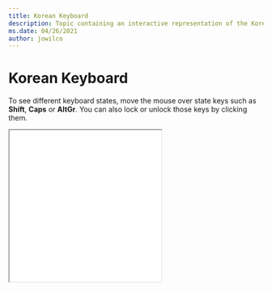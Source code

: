 ```yaml
--- 
title: Korean Keyboard 
description: Topic containing an interactive representation of the Korean Keyboard 
ms.date: 04/26/2021 
author: jowilco 
--- 
```

 
# Korean Keyboard 
 
To see different keyboard states, move the mouse over state keys such as **Shift**, **Caps** or **AltGr**. You can also lock or unlock those keys by clicking them. 
 
<iframe src="kbdkor.html" height="300"></iframe> 
